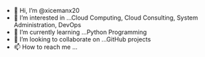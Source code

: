 - 👋 Hi, I’m @xicemanx20
- 👀 I’m interested in ...Cloud Computing, Cloud Consulting, System Administration, DevOps
- 🌱 I’m currently learning ...Python Programming
- 💞️ I’m looking to collaborate on ...GitHub projects
- 📫 How to reach me ...

<!---
xicemanx20/xicemanx20 is a ✨ special ✨ repository because its `README.md` (this file) appears on your GitHub profile.
You can click the Preview link to take a look at your changes.
--->
